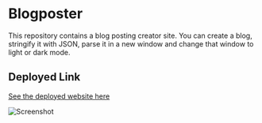 # Blogposter
This repository contains a blog posting creator site. You can create a blog, stringify it with JSON, parse it in a new window and change that window to light or dark mode.

## Deployed Link

[See the deployed website here](https://bunggoylearn.github.io/Blogposter/)

![Screenshot](screenshot.png)

